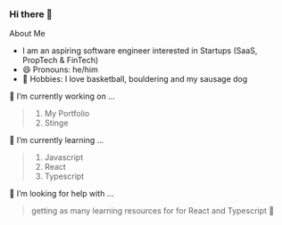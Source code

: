 ### Hi there 👋

About Me
- I am an aspiring software engineer interested in Startups (SaaS, PropTech & FinTech)
- 😄 Pronouns: he/him
- 🏀 Hobbies: I love basketball, bouldering and my sausage dog


🔭 I’m currently working on ...
  > 1. My Portfolio
  > 2. Stinge


🌱 I’m currently learning ...
  > 1. Javascript
  > 2. React
  > 3. Typescript

🤔 I’m looking for help with ...
  > getting as many learning resources for for React and Typescript 🙂


